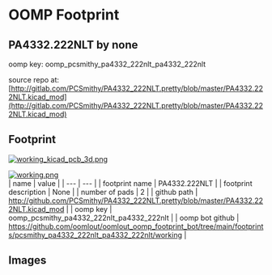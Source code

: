 # OOMP Footprint  
## PA4332.222NLT  by none  
  
oomp key: oomp_pcsmithy_pa4332_222nlt_pa4332_222nlt  
  
source repo at: [http://gitlab.com/PCSmithy/PA4332_222NLT.pretty/blob/master/PA4332.222NLT.kicad_mod](http://gitlab.com/PCSmithy/PA4332_222NLT.pretty/blob/master/PA4332.222NLT.kicad_mod)  
## Footprint  
  
[![working_kicad_pcb_3d.png](working_kicad_pcb_3d_600.png)](working_kicad_pcb_3d.png)  
  
[![working.png](working_600.png)](working.png)  
| name | value | 
| --- | --- | 
| footprint name | PA4332.222NLT | 
| footprint description | None | 
| number of pads | 2 | 
| github path | http://github.com/PCSmithy/PA4332_222NLT.pretty/blob/master/PA4332.222NLT.kicad_mod | 
| oomp key | oomp_pcsmithy_pa4332_222nlt_pa4332_222nlt | 
| oomp bot github | https://github.com/oomlout/oomlout_oomp_footprint_bot/tree/main/footprints/pcsmithy_pa4332_222nlt_pa4332_222nlt/working | 
## Images  

